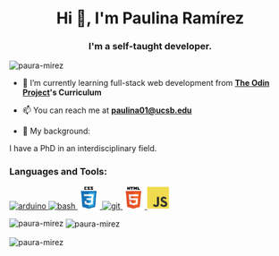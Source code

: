<h1 align="center">Hi 👋, I'm Paulina Ramírez</h1>

<h3 align="center">I'm a self-taught developer.</h3>

<p align="left"> <img src="https://komarev.com/ghpvc/?username=paura-mirez&label=Profile%20views&color=0e75b6&style=flat" alt="paura-mirez" /> </p>

- 🌱 I’m currently learning full-stack web development from **[The Odin Project](https://www.theodinproject.com)'s Curriculum**

- 📫 You can reach me at **paulina01@ucsb.edu**

- 📄 My background:

<p> I have a PhD in an interdisciplinary field.

<h3 align="left">Languages and Tools:</h3>

<p align="left"> <a href="https://www.arduino.cc/" target="_blank" rel="noreferrer"> <img src="https://cdn.worldvectorlogo.com/logos/arduino-1.svg" alt="arduino" width="40" height="40"/> </a> <a href="https://www.gnu.org/software/bash/" target="_blank" rel="noreferrer"> <img src="https://www.vectorlogo.zone/logos/gnu_bash/gnu_bash-icon.svg" alt="bash" width="40" height="40"/> </a> <a href="https://www.w3schools.com/css/" target="_blank" rel="noreferrer"> <img src="https://raw.githubusercontent.com/devicons/devicon/master/icons/css3/css3-original-wordmark.svg" alt="css3" width="40" height="40"/> </a> <a href="https://git-scm.com/" target="_blank" rel="noreferrer"> <img src="https://www.vectorlogo.zone/logos/git-scm/git-scm-icon.svg" alt="git" width="40" height="40"/> </a> <a href="https://www.w3.org/html/" target="_blank" rel="noreferrer"> <img src="https://raw.githubusercontent.com/devicons/devicon/master/icons/html5/html5-original-wordmark.svg" alt="html5" width="40" height="40"/> </a> <a href="https://developer.mozilla.org/en-US/docs/Web/JavaScript" target="_blank" rel="noreferrer"> <img src="https://raw.githubusercontent.com/devicons/devicon/master/icons/javascript/javascript-original.svg" alt="javascript" width="40" height="40"/> </a> </p>

<p><img align="left" src="https://github-readme-stats.vercel.app/api/top-langs?username=paura-mirez&show_icons=true&locale=en&layout=compact" alt="paura-mirez" /></p>

<p>&nbsp;<img align="center" src="https://github-readme-stats.vercel.app/api?username=paura-mirez&show_icons=true&locale=en" alt="paura-mirez" /></p>

<p><img align="center" src="https://github-readme-streak-stats.herokuapp.com/?user=paura-mirez&" alt="paura-mirez" /></p>